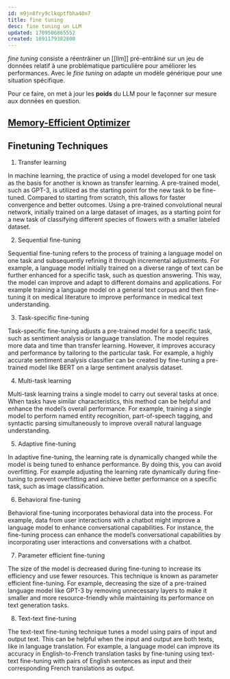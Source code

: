 ```yaml
---
id: m9jn8fry9clkqptfbha40n7
title: fine tuning
desc: fine tuning un LLM
updated: 1709506865552
created: 1691179382800
---
```


_fine tuning_ consiste a réentrâiner un [[llm]] pré-entrâiné sur un jeu de
données relatif à une problématique particulière pour améliorer les performances.
Avec le _fine tuning_ on adapte un modèle générique pour une situation spécifique.

Pour ce faire, on met à jour les **poids** du LLM pour le façonner sur mesure
aux données en question.

## [Memory-Efficient Optimizer](https://www.deeplearning.ai/the-batch/a-method-to-reduce-memory-needs-when-fine-tuning-ai-models/)

## Finetuning Techniques

1. Transfer learning

In machine learning, the practice of using a model developed for one task as the basis for another is known as transfer learning. A pre-trained model, such as GPT-3, is utilized as the starting point for the new task to be fine-tuned. Compared to starting from scratch, this allows for faster convergence and better outcomes. Using a pre-trained convolutional neural network, initially trained on a large dataset of images, as a starting point for a new task of classifying different species of flowers with a smaller labeled dataset.

2. Sequential fine-tuning

Sequential fine-tuning refers to the process of training a language model on one task and subsequently refining it through incremental adjustments. For example, a language model initially trained on a diverse range of text can be further enhanced for a specific task, such as question answering. This way, the model can improve and adapt to different domains and applications. For example training a language model on a general text corpus and then fine-tuning it on medical literature to improve performance in medical text understanding.

3. Task-specific fine-tuning

Task-specific fine-tuning adjusts a pre-trained model for a specific task, such as sentiment analysis or language translation. The model requires more data and time than transfer learning. However, it improves accuracy and performance by tailoring to the particular task. For example, a highly accurate sentiment analysis classifier can be created by fine-tuning a pre-trained model like BERT on a large sentiment analysis dataset.

4. Multi-task learning

Multi-task learning trains a single model to carry out several tasks at once. When tasks have similar characteristics, this method can be helpful and enhance the model’s overall performance. For example, training a single model to perform named entity recognition, part-of-speech tagging, and syntactic parsing simultaneously to improve overall natural language understanding.

5. Adaptive fine-tuning

In adaptive fine-tuning, the learning rate is dynamically changed while the model is being tuned to enhance performance. By doing this, you can avoid overfitting. For example adjusting the learning rate dynamically during fine-tuning to prevent overfitting and achieve better performance on a specific task, such as image classification.

6. Behavioral fine-tuning

Behavioral fine-tuning incorporates behavioral data into the process. For example, data from user interactions with a chatbot might improve a language model to enhance conversational capabilities. For instance, the fine-tuning process can enhance the model’s conversational capabilities by incorporating user interactions and conversations with a chatbot.

7. Parameter efficient fine-tuning

The size of the model is decreased during fine-tuning to increase its efficiency and use fewer resources. This technique is known as parameter efficient fine-tuning. For example, decreasing the size of a pre-trained language model like GPT-3 by removing unnecessary layers to make it smaller and more resource-friendly while maintaining its performance on text generation tasks.

8. Text-text fine-tuning

The text-text fine-tuning technique tunes a model using pairs of input and output text. This can be helpful when the input and output are both texts, like in language translation. For example, a language model can improve its accuracy in English-to-French translation tasks by fine-tuning using text-text fine-tuning with pairs of English sentences as input and their corresponding French translations as output.
